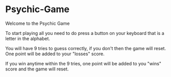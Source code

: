 # Psychic-Game

Welcome to the Psychic Game

To start playing all you need to do press a button on your keyboard that is a letter in the alphabet.

You will have 9 tries to guess correctly, if you don't then the game will reset.  One point will be added to your "losses" score.

If you win anytime within the 9 tries, one point will be added to you "wins" score and the game will reset.
